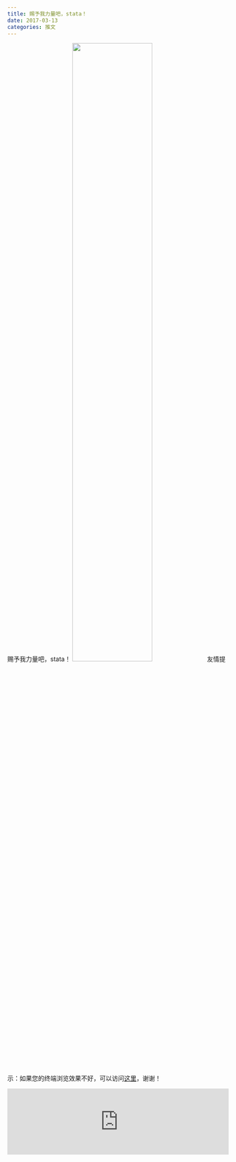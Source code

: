 ```yaml
---
title: 赐予我力量吧，stata！
date: 2017-03-13
categories: 推文
---
```

赐予我力量吧，stata！
<img src="http://mmbiz.qpic.cn/mmbiz_jpg/ACviaWTBFxhZMFM0IKlvI1qBuDAhmGcAXZoGS8oxeoW4UOj4VZIyPdtBpgu2ic9uqribUESic4LTGeSWSicrulbicMPw/0?wx_fmt.jpeg" style="width: 60%; height: auto;"/><!--more-->
友情提示：如果您的终端浏览效果不好，可以访问[这里](https://stata-club.github.io/stata_article/2017-03-13.html)，谢谢！
<iframe src="https://stata-club.github.io/stata_article/2017-03-13.html" id="iframepage" frameborder="0" scrolling="no" marginheight="0" marginwidth="0" width="100%" onLoad="iFrameHeight()"></iframe>
<script type="text/javascript" language="javascript">
function iFrameHeight() {
var ifm= document.getElementById("iframepage");
var subWeb = document.frames ? document.frames["iframepage"].document : ifm.contentDocument;   
if(ifm != null && subWeb != null) {
 ifm.height = subWeb.body.scrollHeight;
} 
} 
</script> 